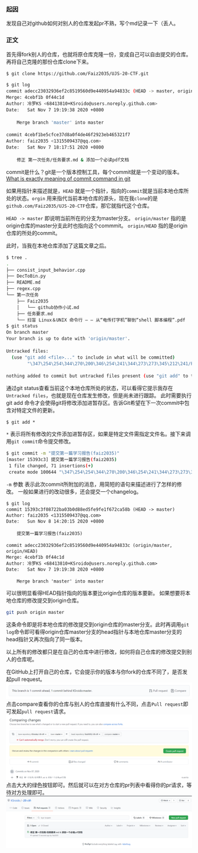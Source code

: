 ### 起因
发现自己对github如何对别人的仓库发起pr不熟，写个md记录一下（丢人。

### 正文
首先得fork别人的仓库，也就将原仓库克隆一份，变成自己可以自由提交的仓库。再将自己克隆的那份仓库clone下来。
```sh
$ git clone https://github.com/Faiz2035/UJS-20-CTF.git
```
```sh
$ git log 
commit adecc23032936ef2c8519560d9e440954a94833c (HEAD -> master, origin/master, origin/HEAD)
Merge: 4cebf1b 0f44c1d
Author: 冷罗KS <68413810+KSroido@users.noreply.github.com>
Date:   Sat Nov 7 19:19:38 2020 +0800

    Merge branch 'master' into master

commit 4cebf1be5cfce37d8a0f4de46f2923eb465321f7
Author: faiz2035 <1315509437@qq.com>
Date:   Sat Nov 7 18:17:51 2020 +0800

    修正 第一次任务/任务要求.md & 添加一个必读pdf文档
```
commit是什么？git是一个版本控制工具，每个commit就是一个变动的版本。[What is exactly meaning of commit command in git
](https://stackoverflow.com/questions/43970559/what-is-exactly-meaning-of-commit-command-in-git)

如果用指针来描述就是，`HEAD` 就是一个指针，指向的`commit`就是当前本地仓库所处的状态。`orgin` 用来指代当前本地仓库的源头，现在我`clone`的是`github.com/Faiz2035/UJS-20-CTF`仓库，那它就指代这个仓库。

`HEAD -> master` 即说明当前所在的分支为master分支。
`origin/master` 指的是origin仓库的master分支此时也指向这个commmit。 
`origin/HEAD` 指的是origin仓库的所处的commit。

此时，当我在本地仓库添加了这篇文章之后。
```sh
$ tree .
.
├── consist_input_behavior.cpp
├── DecToBin.py
├── README.md
├── regex.cpp
└── 第一次任务
    ├── Faiz2035
    │   └── github协作小试.md
    ├── 任务要求.md
    └── 扫盲 Linux＆UNIX 命令行 — — 从“电传打字机”聊到“shell 脚本编程”.pdf
$ git status
On branch master
Your branch is up to date with 'origin/master'.

Untracked files:
  (use "git add <file>..." to include in what will be committed)
        "\347\254\254\344\270\200\346\254\241\344\273\273\345\212\241/Faiz2035/"

nothing added to commit but untracked files present (use "git add" to track)
```
通过git status查看当前这个本地仓库所处的状态，可以看得它提示我存在
`Untracked files`，也就是现在仓库发生修改，但是尚未进行跟踪。
此时需要执行 git add 命令才会使得git将修改添加进暂存区。告诉Git希望在下一次commit中包含对特定文件的更新。
```
$ git add *
```
`*` 表示将所有修改的文件添加进暂存区，如果是特定文件需指定文件名。接下来调用`git commit`命令提交修改。
```sh
$ git commit -m "提交第一篇学习报告(faiz2035)"
[master 15393c3] 提交第一篇学习报告(faiz2035)
 1 file changed, 71 insertions(+)
 create mode 100644 "\347\254\254\344\270\200\346\254\241\344\273\273\345\212\241/Faiz2035/github\345\215\217\344\275\234\345\260\217\350\257\225.md"
```
`-m` 参数 表示此次commit所附加的消息，用简短的语句来描述进行了怎样的修改。
一般如果进行的改动很多，还会提交一个changelog。
```
$ git log
commit 15393c3f08722ba03b0d88ed5fe9fe1f672ca58b (HEAD -> master)
Author: faiz2035 <1315509437@qq.com>
Date:   Sun Nov 8 14:20:15 2020 +0800

    提交第一篇学习报告(faiz2035)

commit adecc23032936ef2c8519560d9e440954a94833c (origin/master, origin/HEAD)
Merge: 4cebf1b 0f44c1d
Author: 冷罗KS <68413810+KSroido@users.noreply.github.com>
Date:   Sat Nov 7 19:19:38 2020 +0800

    Merge branch 'master' into master
```
可以很明显看得HEAD指针指向的版本要比origin仓库的版本要新。
如果想要将本地仓库的修改提交到origin仓库。
```sh
git push origin master
```
这条命令即是将本地仓库的修改提交到origin仓库的master分支。此时再调用`git log`命令即可看得origin仓库master分支的head指针与本地仓库master分支的head指针又再次指向了同一版本。

以上所有的修改都只是在自己的仓库中进行修改，如何将自己仓库的修改提交到别人的仓库呢。

在GitHub上打开自己的仓库，它会提示你的版本与你fork的仓库不同了，是否发起pull request。
![](images/Snipaste_2020-11-07_18-20-25.png)
点击compare查看你的仓库与别人的仓库直接有什么不同，点击`Pull request`即可发起`pull request`请求。
![](images/Snipaste_2020-11-07_18-22-13.png)
点击大大的绿色按钮即可。然后就可以在对方仓库的pr列表中看得你的pr请求，等待对方处理即可。
![](images/Snipaste_2020-11-07_18-23-09.png)

